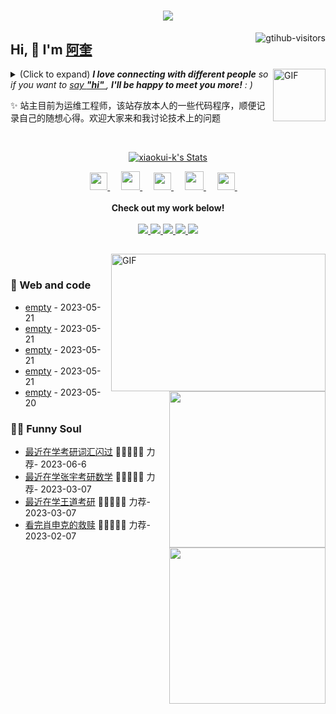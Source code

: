 <h1 align="center"> <a href="https://sunguoqi.com/"> <img src="https://readme-typing-svg.herokuapp.com/?lines=console.log(%22Hello%2C%20World!%22);祝您顺风顺水顺财神，代码永无bug！&center=true&size=27"> </a> </h1>
<a href="https://github.com/xiaokui-k/computer-vision-in-action">
    <img align="right" src="https://komarev.com/ghpvc/?username=xiaokui-k&label=Visitors&color=red&style=flat&logo=github" alt="gtihub-visitors" />
</a>
 
## Hi, 👋  I'm <a href="http://welcome.voup.cn">阿奎</a>
 
<img align="right" alt="GIF" src="https://media.giphy.com/media/LnQjpWaON8nhr21vNW/giphy.gif" width="84" title="Say HI"> <details><summary>(Click to expand) <em><b>I love connecting with different people</b> so if you want to <a href="https://voup.cn" >say <b>"hi" </b></a>, <b>I'll be happy to meet you more!</b> : )</em></summary>
 
<!--my introduction start-->
    
- 🔭 empty
- 🌱 empty
- 🤔 Only two things make me moved. 
  1. empty
  2. empty
- ❤️ I like eating 🍉, raising 🐓, playing 🏓, sleeping in 🛌 and 📺 [ACGN]
- 💬 Be free to ask me about anything [here](https://github.com/xiaokui-k/xiaokui-k/issues).
 
---
</details>
  
  ✨ 站主目前为运维工程师，该站存放本人的一些代码程序，顺便记录自己的随想心得。欢迎大家来和我讨论技术上的问题
 
 
<!--my introduction end -->
 
<br>
 
<p align="center">
  <a href="https://github.com/xiaokui-k" class="rich-diff-level-one">
    <img src="https://github-readme-stats.vercel.app/api?username=xiaokui-k&title_color=333&text_color=777" alt="xiaokui-k's Stats" >
    <!-- &hide=issues
    <img src="https://github-readme-stats.vercel.app/api?username=xiaokui-k&hide=issues&title_color=333&text_color=777" alt="xiaokui-k's Stats" >
    -->
  </a>
</p>
 
<p align="center">
  <a href= "https://voup.cn/wp-content/uploads/2023/06/voup-weixing.jpg" target="_blank" alt="WeChat" title="WeChat">
    <img src="https://img.icons8.com/ios-filled/50/000000/weixing.png" width="28px"/>
  </a>
  &emsp;
 
  <a href="https://space.bilibili.com/275728029" target="_blank" alt="Bilibili" title="Bilibili">
    <img src="https://user-images.githubusercontent.com/29084184/166415345-91925d37-c66f-448f-8d75-c8355fe0b692.png" width="30px"/>
  </a>
  &emsp;
  <a href= "https://voup.cn" target="_blank" alt="Instagram" title="Instagram">
    <img src="https://voup.cn/wp-content/uploads/2023/06/icons8-log-cabin-32.png" width="28px"/>
  </a>
  &emsp;
      <a href="https://blog.csdn.net/HHHHHHHHII" target="_blank" alt="CSDN" title="CSDN">
    <img src="https://img.icons8.com/material/48/000000/csdn.png" width="30px"/>
  </a>
  &emsp;
     <a href="https://www.zhihu.com/people/mei-yi-tian-wei-ming-tian-33-52" target="_blank" alt="Zhihu" title="Zhihu">
    <img src="https://img.icons8.com/material-two-tone/50/000000/zhihu.png" width="28px"/>
  </a>
  &emsp;
  <br><br>
  <strong>Check out my work below!</strong>
  <br><br>
  <a href="https://github.com/xiaokui-k">
    <img src="https://badges.strrl.dev/visits/xiaokui-k/xiaokui-k?style=flat-square&color=black&logo=github">
  </a>
  <a href="https://github.com/xiaokui-k">
    <img src="https://badges.strrl.dev/years/xiaokui-k?style=flat-square&color=black&logo=github">
  </a>
  <a href="https://github.com/xiaokui-k?tab=repositories">
    <img src="https://badges.strrl.dev/repos/xiaokui-k?style=flat-square&color=black&logo=github">
  </a>
  <a href="https://gist.github.com/xiaokui-k">
    <img src="https://badges.strrl.dev/gists/xiaokui-k?style=flat-square&color=black&logo=github">
  </a>
  <a href="https://github.com/xiaokui-k">
    <img src="https://badges.strrl.dev/commits/monthly/xiaokui-k?style=flat-square&color=black&logo=github">
  </a>
</p>
 
<h2></h2>
 
<img align="right" alt="GIF" src="OctoCharmve/code.gif" width="343" height="220" title="Do what you like, and do it best!"> &nbsp;&nbsp;&nbsp;&nbsp;
 
### 🧠 Web and code
 
<img align="right" width="250" src="https://cdn.jsdelivr.net/gh/sun0225SUN/sun0225SUN/assets/images/hi.gif" />
 
<!-- START_SECTION:brain -->
* <a href='http://welcome.voup.cn' target='_blank'>empty</a> - 2023-05-21
* <a href='http://welcome.voup.cn' target='_blank'>empty</a> - 2023-05-21
* <a href='http://welcome.voup.cn' target='_blank'>empty</a> - 2023-05-21
* <a href='http://welcome.voup.c' target='_blank'>empty</a> - 2023-05-21
* <a href='http://welcome.voup.c' target='_blank'>empty</a> - 2023-05-20
<!-- END_SECTION:brain -->
 
</td></tr>
 
<tr><td>
 
### 🤾‍♂️ Funny Soul
 
<img align="right" width="250" src="https://cdn.jsdelivr.net/gh/sun0225SUN/sun0225SUN/assets/images/hi.gif" />
 
<!-- START_SECTION:douban -->
* <a href='https://www.bing.com/search?q=%E8%80%83%E7%A0%94%E8%AF%8D%E6%B1%87%E9%97%AA%E8%BF%87' target='_blank'>最近在学考研词汇闪过</a> 🌟🌟🌟🌟🌟 力荐- 2023-06-6
* <a href='https://www.bing.com/search?q=%E5%BC%A0%E5%AE%87%E8%80%83%E7%A0%94%E6%95%B0%E5%AD%A6&qs=n&form=QBRE&sp=-1&lq=0&pq=%E5%BC%A0%E5%AE%87%E8%80%83%E7%A0%94%E6%95%B0%E5%AD%A6&sc=10-6&sk=&cvid=69AADEED0BDA40CEAEA6681A39320017&ghsh=0&ghacc=0&ghpl=' target='_blank'>最近在学张宇考研数学</a> 🌟🌟🌟🌟🌟 力荐- 2023-03-07
* <a href='https://search.bilibili.com/all?keyword=%E7%8E%8B%E9%81%93%E8%80%83%E7%A0%94' target='_blank'>最近在学王道考研</a> 🌟🌟🌟🌟🌟 力荐- 2023-03-07
* <a href='http://movie.douban.com/subject/1292052/' target='_blank'>看完肖申克的救赎</a> 🌟🌟🌟🌟🌟 力荐- 2023-02-07
 
 
<!-- END_SECTION:douban -->
 
</td></tr>
 
<tr><td>
